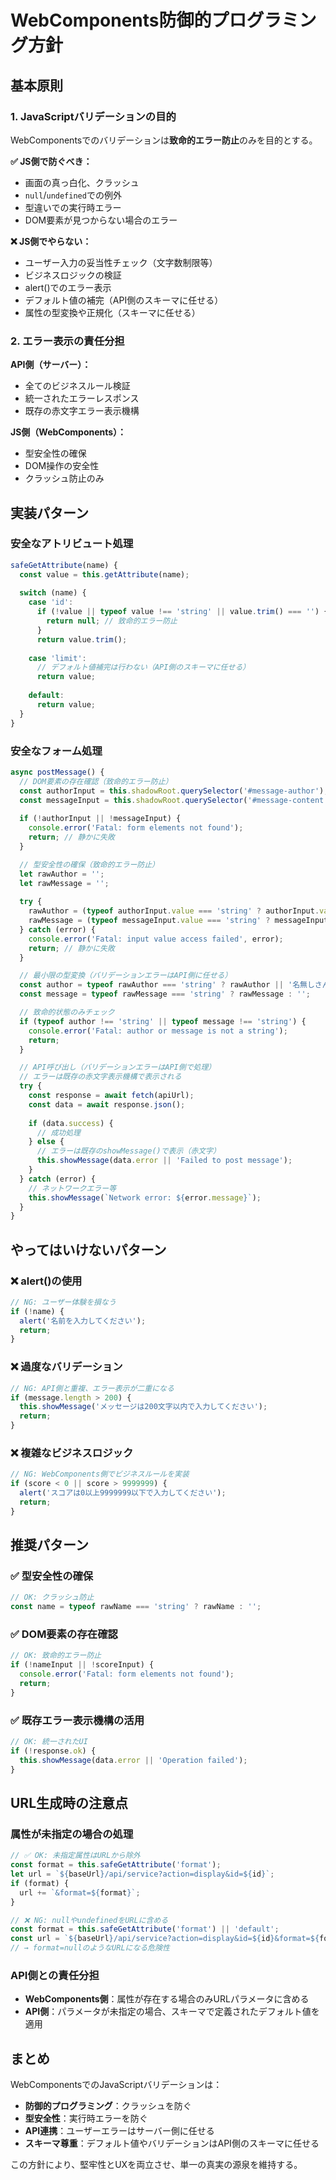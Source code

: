 # WebComponents防御的プログラミング方針

## 基本原則

### 1. JavaScriptバリデーションの目的
WebComponentsでのバリデーションは**致命的エラー防止**のみを目的とする。

**✅ JS側で防ぐべき：**
- 画面の真っ白化、クラッシュ
- `null`/`undefined`での例外
- 型違いでの実行時エラー
- DOM要素が見つからない場合のエラー

**❌ JS側でやらない：**
- ユーザー入力の妥当性チェック（文字数制限等）
- ビジネスロジックの検証
- alert()でのエラー表示
- デフォルト値の補完（API側のスキーマに任せる）
- 属性の型変換や正規化（スキーマに任せる）

### 2. エラー表示の責任分担

**API側（サーバー）：**
- 全てのビジネスルール検証
- 統一されたエラーレスポンス
- 既存の赤文字エラー表示機構

**JS側（WebComponents）：**
- 型安全性の確保
- DOM操作の安全性
- クラッシュ防止のみ

## 実装パターン

### 安全なアトリビュート処理
```javascript
safeGetAttribute(name) {
  const value = this.getAttribute(name);
  
  switch (name) {
    case 'id':
      if (!value || typeof value !== 'string' || value.trim() === '') {
        return null; // 致命的エラー防止
      }
      return value.trim();
      
    case 'limit':
      // デフォルト値補完は行わない（API側のスキーマに任せる）
      return value;
      
    default:
      return value;
  }
}
```

### 安全なフォーム処理
```javascript
async postMessage() {
  // DOM要素の存在確認（致命的エラー防止）
  const authorInput = this.shadowRoot.querySelector('#message-author');
  const messageInput = this.shadowRoot.querySelector('#message-content');
  
  if (!authorInput || !messageInput) {
    console.error('Fatal: form elements not found');
    return; // 静かに失敗
  }

  // 型安全性の確保（致命的エラー防止）
  let rawAuthor = '';
  let rawMessage = '';
  
  try {
    rawAuthor = (typeof authorInput.value === 'string' ? authorInput.value : '').trim();
    rawMessage = (typeof messageInput.value === 'string' ? messageInput.value : '').trim();
  } catch (error) {
    console.error('Fatal: input value access failed', error);
    return; // 静かに失敗
  }

  // 最小限の型変換（バリデーションエラーはAPI側に任せる）
  const author = typeof rawAuthor === 'string' ? rawAuthor || '名無しさん' : '名無しさん';
  const message = typeof rawMessage === 'string' ? rawMessage : '';

  // 致命的状態のみチェック
  if (typeof author !== 'string' || typeof message !== 'string') {
    console.error('Fatal: author or message is not a string');
    return;
  }

  // API呼び出し（バリデーションエラーはAPI側で処理）
  // エラーは既存の赤文字表示機構で表示される
  try {
    const response = await fetch(apiUrl);
    const data = await response.json();
    
    if (data.success) {
      // 成功処理
    } else {
      // エラーは既存のshowMessage()で表示（赤文字）
      this.showMessage(data.error || 'Failed to post message');
    }
  } catch (error) {
    // ネットワークエラー等
    this.showMessage(`Network error: ${error.message}`);
  }
}
```

## やってはいけないパターン

### ❌ alert()の使用
```javascript
// NG: ユーザー体験を損なう
if (!name) {
  alert('名前を入力してください');
  return;
}
```

### ❌ 過度なバリデーション
```javascript
// NG: API側と重複、エラー表示が二重になる
if (message.length > 200) {
  this.showMessage('メッセージは200文字以内で入力してください');
  return;
}
```

### ❌ 複雑なビジネスロジック
```javascript
// NG: WebComponents側でビジネスルールを実装
if (score < 0 || score > 9999999) {
  alert('スコアは0以上9999999以下で入力してください');
  return;
}
```

## 推奨パターン

### ✅ 型安全性の確保
```javascript
// OK: クラッシュ防止
const name = typeof rawName === 'string' ? rawName : '';
```

### ✅ DOM要素の存在確認
```javascript
// OK: 致命的エラー防止
if (!nameInput || !scoreInput) {
  console.error('Fatal: form elements not found');
  return;
}
```

### ✅ 既存エラー表示機構の活用
```javascript
// OK: 統一されたUI
if (!response.ok) {
  this.showMessage(data.error || 'Operation failed');
}
```

## URL生成時の注意点

### 属性が未指定の場合の処理
```javascript
// ✅ OK: 未指定属性はURLから除外
const format = this.safeGetAttribute('format');
let url = `${baseUrl}/api/service?action=display&id=${id}`;
if (format) {
  url += `&format=${format}`;
}

// ❌ NG: nullやundefinedをURLに含める
const format = this.safeGetAttribute('format') || 'default';
const url = `${baseUrl}/api/service?action=display&id=${id}&format=${format}`;
// → format=nullのようなURLになる危険性
```

### API側との責任分担
- **WebComponents側**：属性が存在する場合のみURLパラメータに含める
- **API側**：パラメータが未指定の場合、スキーマで定義されたデフォルト値を適用

## まとめ

WebComponentsでのJavaScriptバリデーションは：
- **防御的プログラミング**：クラッシュを防ぐ
- **型安全性**：実行時エラーを防ぐ  
- **API連携**：ユーザーエラーはサーバー側に任せる
- **スキーマ尊重**：デフォルト値やバリデーションはAPI側のスキーマに任せる

この方針により、堅牢性とUXを両立させ、単一の真実の源泉を維持する。